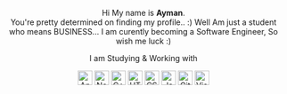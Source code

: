 

<p align="center">Hi My name is <strong>Ayman</strong>.<br> You're pretty determined on finding my profile.. :)
Well Am just a student who means BUSINESS... I am curently becoming a Software Engineer, So wish me luck :)</p>

<p align="center">I am Studying & Working with</p> 

<div align="center">

<img align="center" alt="Angular" width="26px" src="https://img.icons8.com/color/512/angularjs.png" />
<img align="center" alt="Nodejs" width="26px" src="https://img.icons8.com/fluency/512/node-js.png" />
<img align="center" alt="C++" width="26px" src="https://img.icons8.com/nolan/512/c-plus-plus.png" />
<img align="center" alt="HTML5" width="26px" src="https://img.icons8.com/color/512/html-5.png" />
<img align="center" alt="CSS3" width="26px" src="https://img.icons8.com/color/512/css3.png" />
<img align="center" alt="JavaScript" width="26px" src="https://img.icons8.com/color/512/javascript.png" />
<img align="center" alt="Git" width="26px" src="https://img.icons8.com/color/512/git.png" />
<img align="center" alt="Visual Studio Code" width="26px" src="https://img.icons8.com/color/512/visual-studio-code-2019.png" />



</div>



